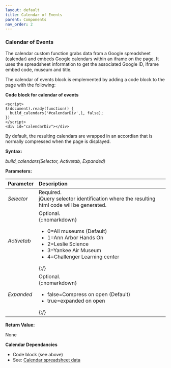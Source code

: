 ```yaml
---
layout: default
title: Calendar of Events
parent: Components
nav_order: 2
---
```


### Calendar of Events

The calendar custom function grabs data from a Google spreadsheet (calendar) and embeds Google calendars within an iframe on the page.  It uses the spreadsheet information to get the associated Google ID, iframe embed code, museum and title.

The calendar of events block is emplemented by adding a code block to the page with the following:

**Code block for calendar of events**
```
<script>
$(document).ready(function() {
  build_calendars('#calendarDiv',1, false);  
})
</script>
<div id="calendarDiv"></div>
```
By default, the resulting calendars are wrapped in an accordian that is normally compressed 
when the page is displayed.  

**Syntax:**

*build_calendars(Selector, Activetab, Expanded)*

**Parameters:**

| Parameter | Description |
| :-------- | :---------- |
| *Selector*  | Required.<br>jQuery selector identification where the resulting html code will be generated. |
| *Activetab* |Optional.<br>{::nomarkdown}<ul><li>0=All museums (Default)</li><li>1=Ann Arbor Hands On</li><li>2=Leslie Science</li><li>3=Yankee Air Museum</li><li>4=Challenger Learning center</li></ul>{:/}|
| *Expanded* |Optional.<br>{::nomarkdown}<ul><li>false=Compress on open (Default)</li><li>true=expanded on open</li></ul>{:/}|

**Return Value:**

None


**Calendar Dependancies**
- Code block (see above)
- See: [Calendar spreadsheet data]({{site.mybase}}/spreadsheets/calendar.html)
